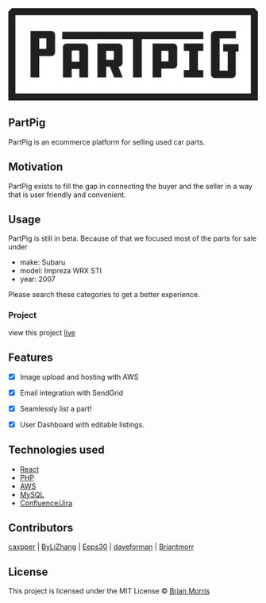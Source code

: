 
<img src = "./src/assets/images/partpiglogo.png">

## PartPig
PartPig is an ecommerce platform for selling used car parts.

## Motivation
PartPig exists to fill the gap in connecting the buyer and the seller in a way that is user friendly and convenient.

## Usage
PartPig is still in beta. Because of that we focused most of the parts for sale under 
- make: Subaru
- model: Impreza WRX STI
- year: 2007

Please search these categories to get a better experience.

### Project
view this project [live](partpig.briantmorris.com)


## Features

- [x] Image upload and hosting with AWS
- [x] Email integration with SendGrid
- [x] Seamlessly list a part!
- [x] User Dashboard with editable listings.


## Technologies used
- [React](https://reactjs.org/)
- [PHP](http://www.php.net/)
- [AWS](https://aws.amazon.com/)
- [MySQL](https://www.mysql.com/)
- [Confluence/Jira](https://www.atlassian.com/software)

## Contributors
[caxpper](https://github.com/caxpper) |
[ByLiZhang](https://github.com/ByLiZhang) |
[Eeps30](https://github.com/Eeps30) |
[daveforman](https://github.com/daveforman) |
[Briantmorr](https://github.com/Briantmorr)

## License
This project is licensed under the MIT License © [Brian Morris](https://briantmorris.com)
